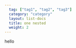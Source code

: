 ```yaml
---
  tag: ["tag1", "tag2", "tag3"]
  category: "category"
  layout: list-docs
  title: one nested
  weight: 2
---
```



hello
